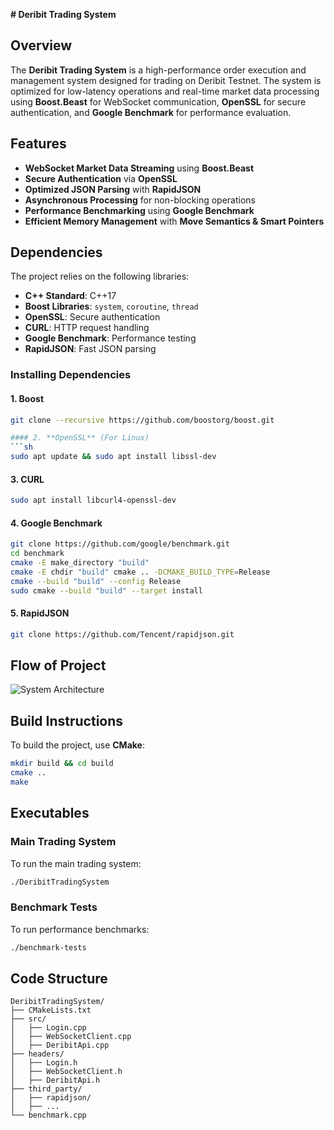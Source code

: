 **# Deribit Trading System**

## Overview  
The **Deribit Trading System** is a high-performance order execution and management system designed for trading on Deribit Testnet. The system is optimized for low-latency operations and real-time market data processing using **Boost.Beast** for WebSocket communication, **OpenSSL** for secure authentication, and **Google Benchmark** for performance evaluation.  

## Features  
- **WebSocket Market Data Streaming** using **Boost.Beast**  
- **Secure Authentication** via **OpenSSL**  
- **Optimized JSON Parsing** with **RapidJSON**  
- **Asynchronous Processing** for non-blocking operations  
- **Performance Benchmarking** using **Google Benchmark**  
- **Efficient Memory Management** with **Move Semantics & Smart Pointers**  

## Dependencies  
The project relies on the following libraries:  

- **C++ Standard**: C++17  
- **Boost Libraries**: `system`, `coroutine`, `thread`  
- **OpenSSL**: Secure authentication  
- **CURL**: HTTP request handling  
- **Google Benchmark**: Performance testing  
- **RapidJSON**: Fast JSON parsing  

### Installing Dependencies  

#### 1. **Boost**  
```sh  
git clone --recursive https://github.com/boostorg/boost.git  

#### 2. **OpenSSL** (For Linux)  
```sh  
sudo apt update && sudo apt install libssl-dev  
```

#### 3. **CURL**  
```sh  
sudo apt install libcurl4-openssl-dev  
```

#### 4. **Google Benchmark**  
```sh  
git clone https://github.com/google/benchmark.git  
cd benchmark  
cmake -E make_directory "build"  
cmake -E chdir "build" cmake .. -DCMAKE_BUILD_TYPE=Release  
cmake --build "build" --config Release  
sudo cmake --build "build" --target install  
```

#### 5. **RapidJSON**  
```sh  
git clone https://github.com/Tencent/rapidjson.git  
```

## Flow of Project  
![System Architecture](workflow.png)  

## Build Instructions  
To build the project, use **CMake**:  
```sh  
mkdir build && cd build  
cmake ..  
make  
```

## Executables  
### Main Trading System  
To run the main trading system:  
```sh  
./DeribitTradingSystem  
```

### Benchmark Tests  
To run performance benchmarks:  
```sh  
./benchmark-tests  
```

## Code Structure  
```
DeribitTradingSystem/
├── CMakeLists.txt
├── src/
│   ├── Login.cpp
│   ├── WebSocketClient.cpp
│   ├── DeribitApi.cpp
├── headers/
│   ├── Login.h
│   ├── WebSocketClient.h
│   ├── DeribitApi.h
├── third_party/
│   ├── rapidjson/
│   ├── ...
└── benchmark.cpp
